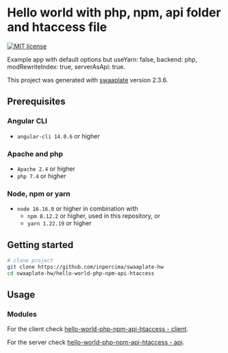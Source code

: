# Hello world with php, npm, api folder and htaccess file

[![MIT license](https://img.shields.io/badge/license-MIT-blue.svg)](./LICENSE.md)

Example app with default options but useYarn: false, backend: php, modRewriteIndex: true, serverAsApi: true.

This project was generated with [swaaplate](https://github.com/inpercima/swaaplate) version 2.3.6.

## Prerequisites

### Angular CLI

* `angular-cli 14.0.6` or higher

### Apache and php

* `Apache 2.4` or higher
* `php 7.4` or higher

### Node, npm or yarn

* `node 16.16.0` or higher in combination with
  * `npm 8.12.2` or higher, used in this repository, or
  * `yarn 1.22.19` or higher

## Getting started

```bash
# clone project
git clone https://github.com/inpercima/swaaplate-hw
cd swaaplate-hw/hello-world-php-npm-api-htaccess
```

## Usage

### Modules

For the client check [hello-world-php-npm-api-htaccess - client](./client).

For the server check [hello-world-php-npm-api-htaccess - api](./api).
